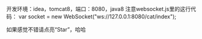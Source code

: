开发环境：idea，tomcat8，端口：8080，java8
注意websocket.js里的这行代码：
var socket = new WebSocket("ws://127.0.0.1:8080/cat/index");

如果感觉不错请点亮“Star”，哈哈
